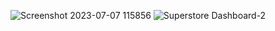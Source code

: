 

![Screenshot 2023-07-07 115856](https://github.com/Mamba-244/Mamba-244/assets/154870647/32844438-8618-47d7-8fc0-589daa75dabf)
![Superstore Dashboard-2](https://github.com/Mamba-244/Mamba-244/assets/154870647/dc51b8cc-2ae4-40bd-9d84-93be4ec9f45d)

